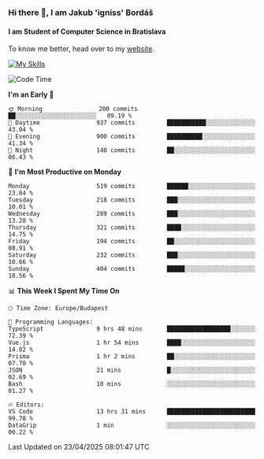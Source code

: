 ### Hi there 👋, I am Jakub 'igniss' Bordáš

#### I am Student of Computer Science in Bratislava
To know me better, head over to my [website](https://bordas.sk).

[![My Skills](https://skillicons.dev/icons?i=js,typescript,html,css,figma,svelte,vue,next,postgresql,nest,express,nodejs)](https://bordas.sk)


<!--START_SECTION:waka-->
![Code Time](http://img.shields.io/badge/Code%20Time-1%2C855%20hrs%2025%20mins-blue)

**I'm an Early 🐤** 

```text
🌞 Morning                200 commits         ██░░░░░░░░░░░░░░░░░░░░░░░   09.19 % 
🌆 Daytime                937 commits         ███████████░░░░░░░░░░░░░░   43.04 % 
🌃 Evening                900 commits         ██████████░░░░░░░░░░░░░░░   41.34 % 
🌙 Night                  140 commits         ██░░░░░░░░░░░░░░░░░░░░░░░   06.43 % 
```
📅 **I'm Most Productive on Monday** 

```text
Monday                   519 commits         ██████░░░░░░░░░░░░░░░░░░░   23.84 % 
Tuesday                  218 commits         ███░░░░░░░░░░░░░░░░░░░░░░   10.01 % 
Wednesday                289 commits         ███░░░░░░░░░░░░░░░░░░░░░░   13.28 % 
Thursday                 321 commits         ████░░░░░░░░░░░░░░░░░░░░░   14.75 % 
Friday                   194 commits         ██░░░░░░░░░░░░░░░░░░░░░░░   08.91 % 
Saturday                 232 commits         ███░░░░░░░░░░░░░░░░░░░░░░   10.66 % 
Sunday                   404 commits         █████░░░░░░░░░░░░░░░░░░░░   18.56 % 
```


📊 **This Week I Spent My Time On** 

```text
🕑︎ Time Zone: Europe/Budapest

💬 Programming Languages: 
TypeScript               9 hrs 48 mins       ██████████████████░░░░░░░   72.39 % 
Vue.js                   1 hr 54 mins        ████░░░░░░░░░░░░░░░░░░░░░   14.02 % 
Prisma                   1 hr 2 mins         ██░░░░░░░░░░░░░░░░░░░░░░░   07.70 % 
JSON                     21 mins             █░░░░░░░░░░░░░░░░░░░░░░░░   02.69 % 
Bash                     10 mins             ░░░░░░░░░░░░░░░░░░░░░░░░░   01.27 % 

🔥 Editors: 
VS Code                  13 hrs 31 mins      █████████████████████████   99.78 % 
DataGrip                 1 min               ░░░░░░░░░░░░░░░░░░░░░░░░░   00.22 % 
```


 Last Updated on 23/04/2025 08:01:47 UTC
<!--END_SECTION:waka-->
